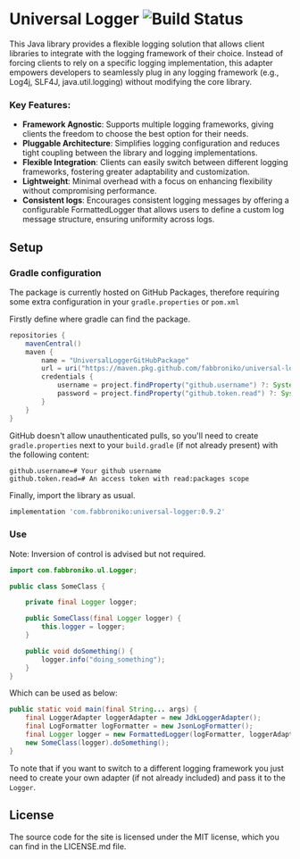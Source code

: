 # Universal Logger ![Build Status](https://github.com/fabbroniko/universal-logger/actions/workflows/build.yml/badge.svg?branch=master&event=push)

This Java library provides a flexible logging solution that allows client libraries to integrate with the logging framework of their choice. Instead of forcing clients to rely on a specific logging implementation, this adapter empowers developers to seamlessly plug in any logging framework (e.g., Log4j, SLF4J, java.util.logging) without modifying the core library.

### Key Features:

- **Framework Agnostic**: Supports multiple logging frameworks, giving clients the freedom to choose the best option for their needs.
- **Pluggable Architecture**: Simplifies logging configuration and reduces tight coupling between the library and logging implementations.
- **Flexible Integration**: Clients can easily switch between different logging frameworks, fostering greater adaptability and customization.
- **Lightweight**: Minimal overhead with a focus on enhancing flexibility without compromising performance.
- **Consistent logs**: Encourages consistent logging messages by offering a configurable FormattedLogger that allows users to define a custom log message structure, ensuring uniformity across logs.

## Setup

### Gradle configuration

The package is currently hosted on GitHub Packages, therefore requiring some extra configuration in your `gradle.properties` or `pom.xml`

Firstly define where gradle can find the package.

```groovy
repositories {
    mavenCentral()
    maven {
        name = "UniversalLoggerGitHubPackage"
        url = uri("https://maven.pkg.github.com/fabbroniko/universal-logger")
        credentials {
            username = project.findProperty("github.username") ?: System.getenv("GITHUB_USERNAME")
            password = project.findProperty("github.token.read") ?: System.getenv("GITHUB_READ_TOKEN")
        }
    }
}
```

GitHub doesn't allow unauthenticated pulls, so you'll need to create `gradle.properties` next to your `build.gradle` (if not
already present) with the following content:

```properties
github.username=# Your github username
github.token.read=# An access token with read:packages scope
```

Finally, import the library as usual.

```groovy
implementation 'com.fabbroniko:universal-logger:0.9.2'
```

### Use

Note: Inversion of control is advised but not required.

```java
import com.fabbroniko.ul.Logger;

public class SomeClass {

    private final Logger logger;

    public SomeClass(final Logger logger) {
        this.logger = logger;
    }

    public void doSomething() {
        logger.info("doing_something");
    }
}
```

Which can be used as below:

```java
public static void main(final String... args) {
    final LoggerAdapter loggerAdapter = new JdkLoggerAdapter();
    final LogFormatter logFormatter = new JsonLogFormatter();
    final Logger logger = new FormattedLogger(logFormatter, loggerAdapter);
    new SomeClass(logger).doSomething();
}
```

To note that if you want to switch to a different logging framework you just need to create your own adapter (if not already included)
and pass it to the `Logger`.

## License

The source code for the site is licensed under the MIT license, which you can find in
the LICENSE.md file.